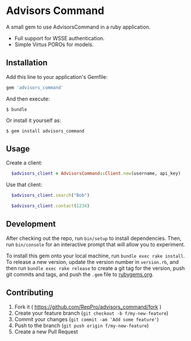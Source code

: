 # Advisors Command

A small gem to use AdvisorsCommand in a ruby application.

* Full support for WSSE authentication.
* Simple Virtus POROs for models.

## Installation

Add this line to your application's Gemfile:

```ruby
gem 'advisors_command'
```

And then execute:

    $ bundle

Or install it yourself as:

    $ gem install advisors_command

## Usage

Create a client:
```ruby
  $advisors_client = AdvisorsCommand::Client.new(username, api_key)
```

Use that client:
```ruby
  $advisors_client.search("Bob")
```

```ruby
  $advisors_client.contact(1234)
```


## Development

After checking out the repo, run `bin/setup` to install dependencies. Then, run `bin/console` for an interactive prompt that will allow you to experiment.

To install this gem onto your local machine, run `bundle exec rake install`. To release a new version, update the version number in `version.rb`, and then run `bundle exec rake release` to create a git tag for the version, push git commits and tags, and push the `.gem` file to [rubygems.org](https://rubygems.org).

## Contributing

1. Fork it ( https://github.com/RepPro/advisors_command/fork )
2. Create your feature branch (`git checkout -b f/my-new-feature`)
3. Commit your changes (`git commit -am 'Add some feature'`)
4. Push to the branch (`git push origin f/my-new-feature`)
5. Create a new Pull Request
